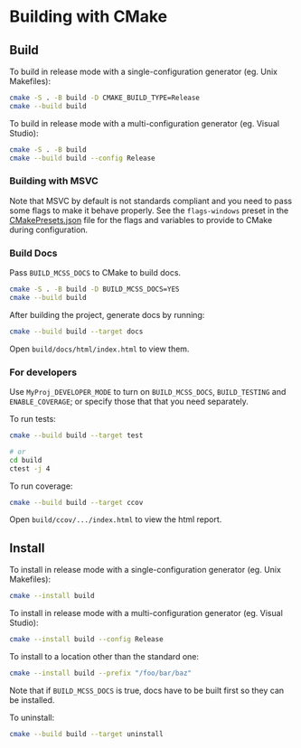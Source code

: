 # Building with CMake

## Build

To build in release mode with a single-configuration generator (eg. Unix Makefiles):
```sh
cmake -S . -B build -D CMAKE_BUILD_TYPE=Release
cmake --build build
```

To build in release mode with a multi-configuration generator (eg. Visual Studio):
```sh
cmake -S . -B build
cmake --build build --config Release
```

### Building with MSVC

Note that MSVC by default is not standards compliant and you need to pass some
flags to make it behave properly. See the `flags-windows` preset in the
[CMakePresets.json](CMakePresets.json) file for the flags and variables to provide to CMake during configuration.

### Build Docs

Pass `BUILD_MCSS_DOCS` to CMake to build docs.
```sh
cmake -S . -B build -D BUILD_MCSS_DOCS=YES
cmake --build build
```

After building the project, generate docs by running:
```sh
cmake --build build --target docs
```

Open `build/docs/html/index.html` to view them.

### For developers

Use `MyProj_DEVELOPER_MODE` to turn on `BUILD_MCSS_DOCS`, `BUILD_TESTING` and `ENABLE_COVERAGE`; or specify those that that you need separately.

To run tests:
```sh
cmake --build build --target test

# or
cd build
ctest -j 4
```

To run coverage:
```sh
cmake --build build --target ccov
```

Open `build/ccov/.../index.html` to view the html report.

## Install

To install in release mode with a single-configuration generator (eg. Unix Makefiles):
```sh
cmake --install build
```

To install in release mode with a multi-configuration generator (eg. Visual Studio):
```sh
cmake --install build --config Release
```

To install to a location other than the standard one:
```sh
cmake --install build --prefix "/foo/bar/baz"
```

Note that if `BUILD_MCSS_DOCS` is true, docs have to be built first so they can be installed.

To uninstall:
```sh
cmake --build build --target uninstall
```
